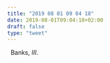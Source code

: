 ```yaml
---
title: "2019 08 01 09 04 18"
date: 2019-08-01T09:04:18+02:00
draft: false
type: "tweet"
---
```

<a href="https://music.apple.com/fr/album/iii/1467547466" class="iconfont icon-music" title="rss"></a> &nbsp; Banks, *III*.
